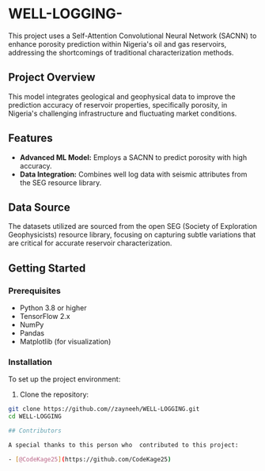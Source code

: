 # WELL-LOGGING-
This project uses a Self-Attention Convolutional Neural Network (SACNN) to enhance porosity prediction within Nigeria's oil and gas reservoirs, addressing the shortcomings of traditional characterization methods.

## Project Overview

This model integrates geological and geophysical data to improve the prediction accuracy of reservoir properties, specifically porosity, in Nigeria's challenging infrastructure and fluctuating market conditions.

## Features

- **Advanced ML Model:** Employs a SACNN to predict porosity with high accuracy.
- **Data Integration:** Combines well log data with seismic attributes from the SEG resource library.

## Data Source

The datasets utilized are sourced from the open SEG (Society of Exploration Geophysicists) resource library, focusing on capturing subtle variations that are critical for accurate reservoir characterization.

## Getting Started

### Prerequisites

- Python 3.8 or higher
- TensorFlow 2.x
- NumPy
- Pandas
- Matplotlib (for visualization)

### Installation

To set up the project environment:

1. Clone the repository:
```bash
git clone https://github.com//zayneeh/WELL-LOGGING.git
cd WELL-LOGGING

## Contributors

A special thanks to this person who  contributed to this project:

- [@CodeKage25](https://github.com/CodeKage25)

